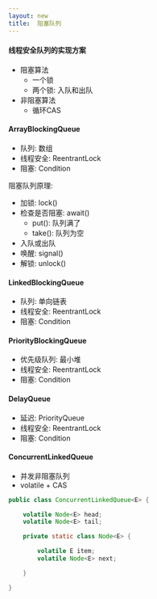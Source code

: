 ```yaml
---
layout: new
title:  阻塞队列
---
```


#### 线程安全队列的实现方案

* 阻塞算法
    * 一个锁
    * 两个锁: 入队和出队
* 非阻塞算法
    * 循环CAS

#### ArrayBlockingQueue

* 队列: 数组
* 线程安全: ReentrantLock
* 阻塞: Condition

阻塞队列原理:

* 加锁: lock()
* 检查是否阻塞: await()
    * put(): 队列满了
    * take(): 队列为空
* 入队或出队
* 唤醒: signal()
* 解锁: unlock()

#### LinkedBlockingQueue

* 队列: 单向链表
* 线程安全: ReentrantLock
* 阻塞: Condition

#### PriorityBlockingQueue

* 优先级队列: 最小堆
* 线程安全: ReentrantLock
* 阻塞: Condition

#### DelayQueue

* 延迟: PriorityQueue
* 线程安全: ReentrantLock
* 阻塞: Condition

#### ConcurrentLinkedQueue

* 并发非阻塞队列
* volatile + CAS

```java
public class ConcurrentLinkedQueue<E> {

    volatile Node<E> head;
    volatile Node<E> tail;

    private static class Node<E> {

        volatile E item;
        volatile Node<E> next;

    }

}
```
